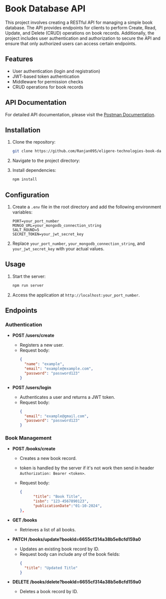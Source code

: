 # Book Database API

This project involves creating a RESTful API for managing a simple book database. The API provides endpoints for clients to perform Create, Read, Update, and Delete (CRUD) operations on book records. Additionally, the project includes user authentication and authorization to secure the API and ensure that only authorized users can access certain endpoints.

## Features

- User authentication (login and registration)
- JWT-based token authentication
- Middleware for permission checks
- CRUD operations for book records

## API Documentation

For detailed API documentation, please visit the [Postman Documentation](https://documenter.getpostman.com/view/25728232/2sA3QterqM).



## Installation

1. Clone the repository:

   ```bash
   git clone https://github.com/Ranjan095/eligere-technologies-book-databse-api.git
   ```

2. Navigate to the project directory:

3. Install dependencies:
   ```bash
   npm install
   ```

## Configuration

1. Create a `.env` file in the root directory and add the following environment variables:

   ```env
   PORT=your_port_number
   MONGO_URL=your_mongodb_connection_string
   SALT_ROUND=5
   SECRET_TOKEN=your_jwt_secret_key
   ```

2. Replace `your_port_number`, `your_mongodb_connection_string`, and `your_jwt_secret_key` with your actual values.

## Usage

1. Start the server:

   ```bash
   npm run server
   ```

2. Access the application at `http://localhost:your_port_number`.

## Endpoints

### Authentication

- **POST /users/create**

  - Registers a new user.
  - Request body:
    ```json
    {
      "name": "example",
      "email": "example@example.com",
      "password": "password123"
    }
    ```

- **POST /users/login**
  - Authenticates a user and returns a JWT token.
  - Request body:
    ```json
    {
      "email": "example@gmail.com",
      "password": "password123"
    }
    ```

### Book Management

- **POST /books/create**

  - Creates a new book record.
  - token is handled by the server if it's not work then send in header `Authorization: Bearer <token>`.
  - Request body:

    ```json
    {
          "title": "Book Title",
          "isbn": "123-4567890123",
          "publicationDate":"01-10-2024",
    },


    ```

- **GET /books**

  - Retrieves a list of all books.

- **PATCH /books/update?bookId=6655cf314a38b5e8cfd159a0**

  - Updates an existing book record by ID.
  <!-- - Requires `Authorization: Bearer <token>` header. -->
  - Request body can include any of the book fields:
    ```json
    {
      "title": "Updated Title"
    }
    ```

- **DELETE /books/delete?bookId=6655cf314a38b5e8cfd159a0**
  - Deletes a book record by ID.
  <!-- - Requires `Authorization: Bearer <token>` header. -->
